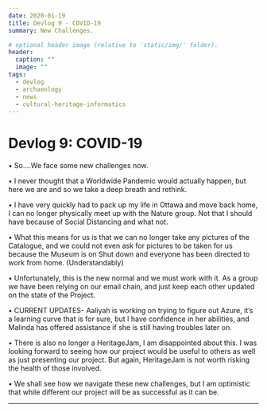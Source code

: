 ```yaml
---
date: 2020-01-19
title: Devlog 9 - COVID-19
summary: New Challenges.

# optional header image (relative to 'static/img/' folder).
header:
  caption: ""
  image: ""
tags:
  - devlog
  - archaeology
  - news
  - cultural-heritage-informatics
---
```


# Devlog 9: COVID-19

•	So….We face some new challenges now.

•	I never thought that a Worldwide Pandemic would actually happen, but here we are and so we take a deep breath and rethink. 

•	I have very quickly had to pack up my life in Ottawa and move back home, I can no longer physically meet up with the Nature group. Not that I should have because of Social Distancing and what not. 

•	What this means for us is that we can no longer take any pictures of the Catalogue, and we could not even ask for pictures to be taken for us because the Museum is on Shut down and everyone has been directed to work from home. (Understandably)

•	Unfortunately, this is the new normal and we must work with it. As a group we have been relying on our email chain, and just keep each other updated on the state of the Project.

•	CURRENT UPDATES- Aaliyah is working on trying to figure out Azure, it’s a learning curve that is for sure, but I have confidence in her abilities, and Malinda has offered assistance if she is still having troubles later on. 

•	There is also no longer a HeritageJam, I am disappointed about this. I was looking forward to seeing how our project would be useful to others as well as just presenting our project. But again, HeritageJam is not worth risking the health of those involved. 

•	We shall see how we navigate these new challenges, but I am optimistic that while different our project will be as successful as it can be. 


---
